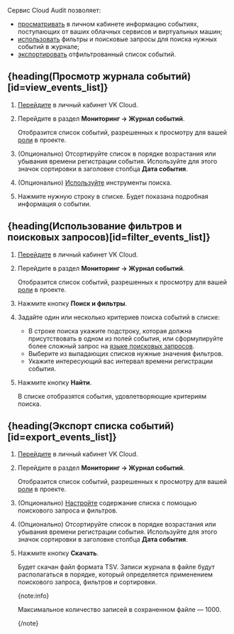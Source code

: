 Сервис Cloud Audit позволяет:

- [просматривать](#view_events_list) в личном кабинете информацию событиях, поступающих от ваших облачных сервисов и виртуальных машин;
- [использовать](#filter_events_list) фильтры и поисковые запросы для поиска нужных событий в журнале;
- [экспортировать](#export_events_list) отфильтрованный список событий.

## {heading(Просмотр журнала событий)[id=view_events_list]}

1. [Перейдите](https://msk.cloud.vk.com/app) в личный кабинет VK Cloud.
1. Перейдите в раздел **Мониторинг → Журнал событий**.

   Отобразится список событий, разрешенных к просмотру для вашей [роли](/ru/tools-for-using-services/account/concepts/rolesandpermissions) в проекте.

1. (Опционально) Отсортируйте список в порядке возрастания или убывания времени регистрации события. Используйте для этого значок сортировки в заголовке столбца **Дата события**.
1. (Опционально) [Используйте](#filter_events_list) инструменты поиска.
1. Нажмите нужную строку в списке. Будет показана подробная информация о событии.

## {heading(Использование фильтров и поисковых запросов)[id=filter_events_list]}

1. [Перейдите](https://msk.cloud.vk.com/app) в личный кабинет VK Cloud.
1. Перейдите в раздел **Мониторинг → Журнал событий**.

   Отобразится список событий, разрешенных к просмотру для вашей [роли](/ru/tools-for-using-services/account/concepts/rolesandpermissions) в проекте.

1. Нажмите кнопку **Поиск и фильтры**.
1. Задайте один или несколько критериев поиска событий в списке:

   - В строке поиска укажите подстроку, которая должна присутствовать в одном из полей события, или сформулируйте более сложный запрос на [языке поисковых запросов](/ru/monitoring-services/event-log/concepts/search-language).
   - Выберите из выпадающих списков нужные значения фильтров.
   - Укажите интересующий вас интервал времени регистрации события.

1. Нажмите кнопку **Найти**.

   В списке отобразятся события, удовлетворяющие критериям поиска.

## {heading(Экспорт списка событий)[id=export_events_list]}

1. [Перейдите](https://msk.cloud.vk.com/app) в личный кабинет VK Cloud.
1. Перейдите в раздел **Мониторинг → Журнал событий**.

    Отобразится список событий, разрешенных к просмотру для вашей [роли](/ru/tools-for-using-services/account/concepts/rolesandpermissions) в проекте.

1. (Опционально) [Настройте](#filter_events_list) содержание списка с помощью поискового запроса и фильтров.
1. (Опционально) Отсортируйте список в порядке возрастания или убывания времени регистрации события. Используйте для этого значок сортировки в заголовке столбца **Дата события**.
1. Нажмите кнопку **Скачать**.

    Будет скачан файл формата TSV. Записи журнала в файле будут располагаться в порядке, который определяется применением поискового запроса, фильтров и сортировки.

    {note:info}

    Максимальное количество записей в сохраненном файле — 1000.

    {/note}

